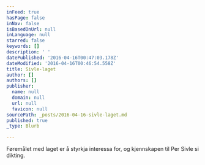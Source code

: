 ```yaml
---
inFeed: true
hasPage: false
inNav: false
isBasedOnUrl: null
inLanguage: null
starred: false
keywords: []
description: ' '
datePublished: '2016-04-16T00:47:03.178Z'
dateModified: '2016-04-16T00:46:54.558Z'
title: Sivle-laget
author: []
authors: []
publisher:
  name: null
  domain: null
  url: null
  favicon: null
sourcePath: _posts/2016-04-16-sivle-laget.md
published: true
_type: Blurb

---
```

Føremålet med laget er å styrkja interessa for, og kjennskapen til Per Sivle si dikting.